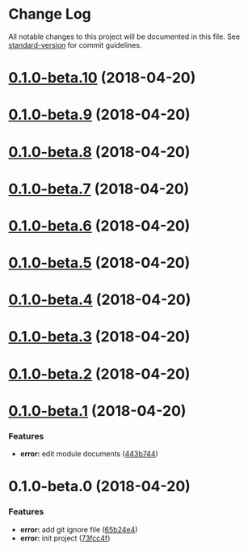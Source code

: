 # Change Log

All notable changes to this project will be documented in this file. See [standard-version](https://github.com/conventional-changelog/standard-version) for commit guidelines.

<a name="0.1.0-beta.10"></a>
# [0.1.0-beta.10](https://github.com/ll84273096/rock-error/compare/v0.1.0-beta.9...v0.1.0-beta.10) (2018-04-20)



<a name="0.1.0-beta.9"></a>
# [0.1.0-beta.9](https://github.com/ll84273096/rock-error/compare/v0.1.0-beta.8...v0.1.0-beta.9) (2018-04-20)



<a name="0.1.0-beta.8"></a>
# [0.1.0-beta.8](https://github.com/ll84273096/rock-error/compare/v0.1.0-beta.7...v0.1.0-beta.8) (2018-04-20)



<a name="0.1.0-beta.7"></a>
# [0.1.0-beta.7](https://github.com/ll84273096/rock-error/compare/v0.1.0-beta.6...v0.1.0-beta.7) (2018-04-20)



<a name="0.1.0-beta.6"></a>
# [0.1.0-beta.6](https://github.com/ll84273096/rock-error/compare/v0.1.0-beta.5...v0.1.0-beta.6) (2018-04-20)



<a name="0.1.0-beta.5"></a>
# [0.1.0-beta.5](https://github.com/ll84273096/rock-error/compare/v0.1.0-beta.4...v0.1.0-beta.5) (2018-04-20)



<a name="0.1.0-beta.4"></a>
# [0.1.0-beta.4](https://github.com/ll84273096/rock-error/compare/v0.1.0-beta.3...v0.1.0-beta.4) (2018-04-20)



<a name="0.1.0-beta.3"></a>
# [0.1.0-beta.3](https://github.com/ll84273096/rock-error/compare/v0.1.0-beta.2...v0.1.0-beta.3) (2018-04-20)



<a name="0.1.0-beta.2"></a>
# [0.1.0-beta.2](https://github.com/ll84273096/rock-error/compare/v0.1.0-beta.1...v0.1.0-beta.2) (2018-04-20)



<a name="0.1.0-beta.1"></a>
# [0.1.0-beta.1](https://github.com/ll84273096/rock-error/compare/v0.1.0-beta.0...v0.1.0-beta.1) (2018-04-20)


### Features

* **error:** edit module documents ([443b744](https://github.com/ll84273096/rock-error/commit/443b744))



<a name="0.1.0-beta.0"></a>
# 0.1.0-beta.0 (2018-04-20)


### Features

* **error:** add git ignore file ([65b24e4](https://github.com/ll84273096/rock-error/commit/65b24e4))
* **error:** init project ([73fcc4f](https://github.com/ll84273096/rock-error/commit/73fcc4f))

